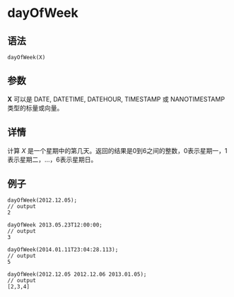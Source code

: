 # dayOfWeek

## 语法

`dayOfWeek(X)`

## 参数

**X** 可以是 DATE, DATETIME, DATEHOUR, TIMESTAMP 或 NANOTIMESTAMP
类型的标量或向量。

## 详情

计算 *X*
是一个星期中的第几天。返回的结果是0到6之间的整数，0表示星期一，1表示星期二，...，6表示星期日。

## 例子

```
dayOfWeek(2012.12.05);
// output
2

dayOfWeek 2013.05.23T12:00:00;
// output
3

dayOfWeek(2014.01.11T23:04:28.113);
// output
5

dayOfWeek(2012.12.05 2012.12.06 2013.01.05);
// output
[2,3,4]
```

